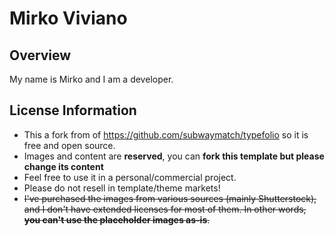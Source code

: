 Mirko Viviano
=========

## Overview

My name is Mirko and I am a developer.

## License Information
* This a fork from of https://github.com/subwaymatch/typefolio so it is free and open source.
* Images and content are **reserved**, you can **fork this template but please change its content**
* Feel free to use it in a personal/commercial project. 
* Please do not resell in template/theme markets!
* ~~I've purchased the images from various sources (mainly Shutterstock), and I don't have extended licenses for most of them. In other words, **you can't use the placeholder images as-is**.~~
